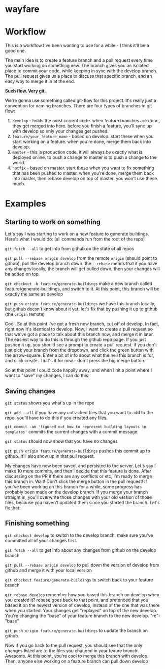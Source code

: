 wayfare
===

Workflow
===

This is a workflow I've been wanting to use for a while - I think it'll be a good one.

The main idea is to create a feature branch and a pull request every time you start working on something new.
The branch gives you an isolated place to commit your code, while keeping in sync with the develop branch.
The pull request gives us a place to discuss that specific branch, and an easy way to merge it in at the end.

**Such flow. Very git.**

We're gonna use something called git-flow for this project. It's really just a convention for naming branches. There are four types of branches in git flow:

1. `develop` - holds the most current code. when feature branches are done, they get merged into here. before you finish a feature, you'll sync up with develop so only your changes get pushed.
2. `feature/your_feature_name` - based on develop. start these when you start working on a feature. when you're done, merge them back into develop.
3. `master` - this is production code. it will always be exactly what is deployed online. to push a change to master is to push a change to the world.
4. `hotfix` - based on master. start these when you want to fix something that has been pushed to master. when you're done, merge them back into master, then rebase develop on top of master. you won't use these much.

Examples
===

Starting to work on something
---

Let's say I was starting to work on a new feature to generate buildings. Here's what I would do:
(all commands run from the root of the repo)

`git fetch --all` to get info from github on the state of all repos

`git pull --rebase origin develop` from the remote `origin` (should point to github), pull the develop branch down. the `--rebase` means that if you have any changes locally, the branch will get pulled down, then your changes will be added on top.

`git checkout -b feature/generate-buildings` make a new branch called feature/generate-buildings, and switch to it. At this point, this branch will be exactly the same as develop

`git push origin feature/generate-buildings` we have this branch locally, but github doesn't know about it yet. let's fix that by pushing it up to github (the `origin` remote)

Cool. So at this point I've got a fresh new branch, cut off of develop. In fact, right now it's identical to develop. Now, I want to create a pull request so that we've got a place to talk about this branch now, and merge it in later.
The easiest way to do this is through the github repo page. If you just pushed it up, you should see a prompt to create a pull request. If you don't just pick your branch from the dropdown, and click the green button with the arrow-square. Enter a bit of info about what the hell this branch is for, and click create. That's it for now - don't press the big merge button.

So at this point I could code happily away, and when I hit a point where I want to "save" my changes, I can do this:

Saving changes
---

`git status` shows you what's up in the repo

`git add --all` if you have any untracked files that you want to add to the repo. you'll have to do this if you created any files.

`git commit -am 'figured out how to represent building layouts in templates'` commits the current changes with a commit message

`git status` should now show that you have no changes

`git push origin feature/generate-buildings` pushes this commit up to github. It'll also show up in that pull request.

My changes have now been saved, and persisted to the server. Let's say I make 10 more commits, and then I decide that this feature is done. After discussing on the PR if there are any conflicts or etc, I'm ready to merge this branch in. Wait! Don't click the merge button in the pull request! If you've been working on this branch for a while, some progress  has probably been made on the develop branch. If you merge your branch straight in, you'll overwrite those changes with your old version of those files, because you haven't updated them since you started the branch. Let's fix that:

Finishing something
---

`git checkout develop` to switch to the develop branch. make sure you've committed all of your changes first.

`git fetch --all` to get info about any changes from github on the develop branch

`git pull --rebase origin develop` to pull down the version of develop from github and merge it with your local version

`git checkout feature/generate-buildings` to switch back to your feature branch

`git rebase develop` remember how you based this branch on develop when you created it? rebase goes back to that point, and pretended that you based it on the newest version of develop, instead of the one that was there when you started. Your changes get "replayed" on top of the new develop. You're changing the "base" of your feature branch to the new develop. "re"-"base"

`git push origin feature/generate-buildings` to update the branch on github.

Now if you go back to the pull request, you should see that the only changes listed are to the files you changed in your feaure branch. Awesome. At this point, you're cool to merge this branch with develop. Then, anyone else working on a feature branch can pull down develop 
